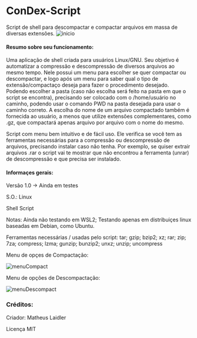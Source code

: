 # ConDex-Script
Script de shell para descompactar e compactar arquivos em massa de diversas extensões.
![inicio](https://user-images.githubusercontent.com/76860503/114484526-c7ae4a80-9be0-11eb-9eea-ff1ea234e1af.png)
#### Resumo sobre seu funcionamento:
 Uma aplicação de shell criada para usuários Linux/GNU. Seu objetivo é automatizar a compressão e descompressão de diversos arquivos ao mesmo tempo.
Nele possui um menu para escolher se quer compactar ou descompactar, e logo após um menu para saber qual o tipo de extensão/compactaço deseja para fazer o procedimento desejado. Podendo escolher a pasta (caso não escolha será feito na pasta em que o script se encontra), precisando ser colocado com o /home/usuário no caminho, podendo usar o comando PWD na pasta desejada para usar o caminho correto. A escolha do nome de um arquivo compactado também é fornecida ao usuário, a menos que utilize extensôes complementares, como .gz, que compactará apenas arquivo por arquivo com o nome do mesmo.
 
 Script com menu bem intuitivo e de fácil uso. Ele verifica se você tem as ferramentas necessárias para a compressão ou descompressão de arquivos, precisando instalar caso não tenha. Por exemplo, se quiser extrair arquivos .rar o script vai te mostrar que não encontrou a ferramenta (unrar) de descompressão e que precisa ser instalado.

#### Informaçes gerais:

Versão 1.0 -> Ainda em testes

S.O.: Linux

Shell Script

Notas: Ainda não testando em WSL2; Testando apenas em distribuiçes linux baseadas em Debian, como Ubuntu.

Ferramentas necessárias / usadas pelo script: tar; gzip; bzip2; xz; rar; zip; 7za; compress; lzma; gunzip; bunzip2; unxz; unzip; uncompress 

Menu de opçes de Compactação:
 
 ![menuCompact](https://user-images.githubusercontent.com/76860503/114485082-b9acf980-9be1-11eb-87e2-4d7065fa866d.png)
 
Menu de opções de Descompactação:
 
 ![menuDescompact](https://user-images.githubusercontent.com/76860503/114485292-098bc080-9be2-11eb-9e52-6e7aaaf057a0.png)

### Créditos:
Criador: Matheus Laidler

Licença MIT
